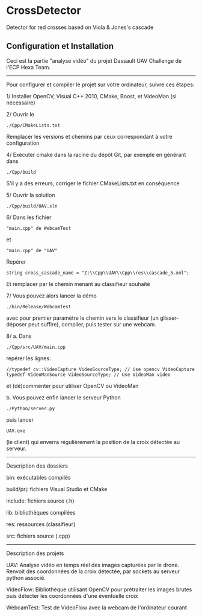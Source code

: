 CrossDetector
=============

Detector for red crosses based on Viola &amp; Jones's cascade

Configuration et Installation
-----------------------------

Ceci est la partie "analyse vidéo" du projet Dassault UAV Challenge
de l'ECP Hexa Team.

______________________________________________________
Pour configurer et compiler le projet sur votre ordinateur,
suivre ces étapes:

1/ 	Installer OpenCV, Visual C++ 2010, CMake, Boost, et VideoMan (si nécessaire)

2/ 	Ouvrir le 

	./Cpp/CMakeLists.txt
	
Remplacer les versions et chemins par ceux correspondant à votre configuration

4/ 	Exécuter cmake dans la racine du dépôt Git, par exemple en générant dans 

	./Cpp/build
	
S'il y a des erreurs, corriger le fichier CMakeLists.txt en conséquence

5/	Ouvrir la solution 

	./Cpp/build/UAV.sln

6/	Dans les fichier 

	"main.cpp" de WebcamTest
	
et

	"main.cpp" de "UAV"
	
Repérer

	string cross_cascade_name = "Z:\\Cpp\\UAV\\Cpp\\res\\cascade_5.xml";
	
Et remplacer par le chemin menant au classifieur souhaité

7/	Vous pouvez alors lancer la démo 

	./bin/Release/WebcamTest
	
avec pour premier paramètre le chemin vers le classifieur (un glisser-déposer peut suffire), compiler, puis tester sur une webcam.

8/	a.	Dans 

	./Cpp/src/UAV/main.cpp 
	
repérer les lignes:
	
	//typedef cv::VideoCapture VideoSourceType; // Use opencv VideoCapture
	typedef VideoManSource VideoSourceType; // Use VideoMan video
	
et (dé)commenter pour utiliser OpenCV ou VideoMan

b.	Vous pouvez enfin lancer le serveur Python 
	
	./Python/server.py
	
puis lancer 

	UAV.exe

(le client) qui enverra régulièrement la position de la croix détectée au serveur.

______________________________________________________
Description des dossiers

bin: 		exécutables compilés

build/prj:	fichiers Visual Studio et CMake

include: 	fichiers source (.h)

lib: 		bibliothèques compilées

res: 		ressources (classifieur)

src: 		fichiers source (.cpp)
______________________________________________________
Description des projets

UAV: Analyse vidéo en temps réel des images capturées
par le drone. Renvoit des coordonnées de la croix détectée,
par sockets au serveur python associé.

VideoFlow: Bibliothèque utilisant OpenCV pour prétraiter
les images brutes puis détecter les coordonnées d'une éventuelle croix

WebcamTest: Test de VideoFlow avec la webcam de l'ordinateur courant
